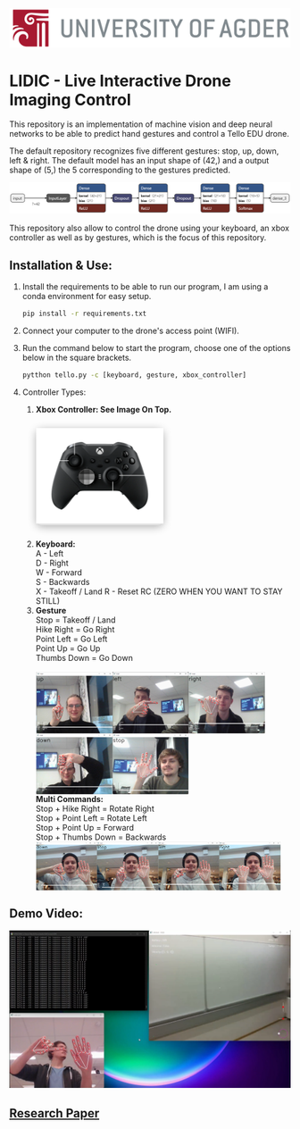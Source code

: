 <img style='margin:0;' style="width: 100%;height:auto;" src="static/UIA_Header_English.png" alt=""/>

# LIDIC - Live Interactive Drone Imaging Control
This repository is an implementation of machine vision and deep neural networks to
be able to predict hand gestures and control a Tello EDU drone.

The default repository recognizes five different gestures: stop, up, down, left & right.
The default model has an input shape of (42,) and a output shape of (5,) the 5 corresponding to the gestures predicted.

![](static/default_model.png)

This repository also allow to control the drone using your keyboard, an xbox controller as well as by gestures,
which is the focus of this repository.


## Installation & Use:
1. Install the requirements to be able to run our program, I am using a conda environment for easy setup.  

    ```bash
    pip install -r requirements.txt
    ```
2. Connect your computer to the drone's access point (WIFI).
3. Run the command below to start the program, choose one of the options below in the square brackets.
   ```bash
   pytthon tello.py -c [keyboard, gesture, xbox_controller]
   ```
4. Controller Types:
    <div>
        <ol>
            <li><b>Xbox Controller: See Image On Top.</b></li>
            <div style="margin-top:25px; margin-bottom: 25px;width:50%;background-color:rgba(0, 0, 0, 0.1); border-radius: 10px;
                        box-shadow: 0 3px 15px rgba(0,0,0,0.3);justify-content: flex-start;">
                <img src="static/ControllerLayout.png" alt=""/>
            </div>
            <li><b>Keyboard:</b>
               <div>
                    A - Left<br/>
                    D - Right<br/>
                    W - Forward<br/>
                    S - Backwards<br/>
                    X - Takeoff / Land
                    R - Reset RC (ZERO WHEN YOU WANT TO STAY STILL)
               </div>
            </li>
            <li><b>Gesture</b>
                <div>
                    Stop = Takeoff / Land<br/>
                    Hike Right = Go Right<br/>
                    Point Left = Go Left<br/>
                    Point Up = Go Up<br/>
                    Thumbs Down = Go Down<br/><br/>
                    <div style="display:flex;flex-wrap: wrap; justify-content: flex-start; justify-self: center">
                        <img style='width:30%;' src="static/directions/UpGesture.png" alt="up gesture"/>
                        <img style='width:30%;' src="static/directions/LeftGesture.png" alt="left gesture"/>
                        <img style='width:30%;' src="static/directions/RightGesture.png" alt="right gesture"/>
                        <img style='width:30%;' src="static/directions/DownGesture.png" alt="down gesture"/>
                        <img style='width:30%;' src="static/directions/StopGesture.png" alt="stop gesture"/>
                    </div>
                    <b> Multi Commands:</b><br/>
                    Stop + Hike Right = Rotate Right<br/>
                    Stop + Point Left = Rotate Left<br/>
                    Stop + Point Up = Forward<br/>
                    Stop + Thumbs Down = Backwards<br/>
                </div>
                <div style="display:flex;flex-wrap: wrap; justify-content: flex-start; justify-self: center">
                    <img style='width:24%;' src="static/directions/ControllerBackwards.png" alt="up gesture"/>
                    <img style='width:24%;' src="static/directions/ControllerForward.png" alt="left gesture"/>
                    <img style='width:24%;' src="static/directions/ControllerRotateLeft.png" alt="right gesture"/>
                    <img style='width:24%;' src="static/directions/ControllerRotateRight.png" alt="down gesture"/>
                </div>
            </li>
        </ol>
    </div>

## Demo Video:
[![Demo Video](static/DemoTemplate.png)](https://youtu.be/KWKo3OtTaCg "Demo Video")

## [Research Paper](./static/LIDIC.pdf)